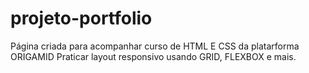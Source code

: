 # projeto-portfolio

Página criada para acompanhar curso de HTML E CSS da platarforma ORIGAMID
Praticar layout responsivo usando GRID, FLEXBOX e mais.
